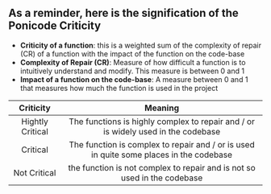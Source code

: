 ## As a reminder, here is the signification of the Ponicode Criticity
- __Criticity of a function__: this is a weighted sum of the complexity of repair (CR) of a function with the impact of the function on the code-base
- __Complexity of Repair (CR)__: Measure of how difficult a function is to intuitively understand and modify. This measure is between 0 and 1
- __Impact of a function on the code-base__: A measure between 0 and 1 that measures how much the function is used in the project

| Criticity | Meaning |
| :---: | :---: |
| Hightly Critical | The functions is highly complex to repair and / or is widely used in the codebase |
| Critical | The function is complex to repair and / or is used in quite some places in the codebase |
| Not Critical | the function is not complex to repair and is not so used in the codebase |
